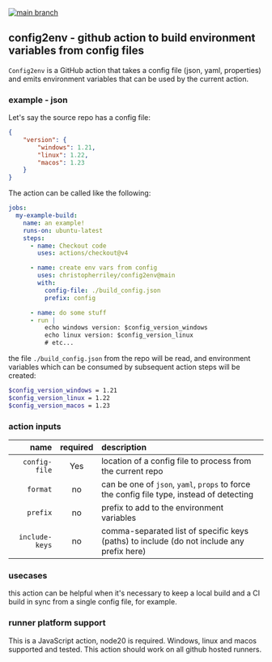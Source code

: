 [![main branch](https://github.com/christopherriley/config2env/actions/workflows/on_main_push.yml/badge.svg)](https://github.com/christopherriley/config2env/actions/workflows/on_main_push.yml)

## config2env - github action to build environment variables from config files

`Config2env` is a GitHub action that takes a config file (json, yaml, properties) and emits environment variables that can be used by the current action.

### example - json

Let's say the source repo has a config file:

```json
{
    "version": {
        "windows": 1.21,
        "linux": 1.22,
        "macos": 1.23
    }
}
```

The action can be called like the following:

```yaml
jobs:
  my-example-build:
    name: an example!
    runs-on: ubuntu-latest
    steps:
      - name: Checkout code
        uses: actions/checkout@v4

      - name: create env vars from config
        uses: christopherriley/config2env@main
        with:
          config-file: ./build_config.json
          prefix: config

      - name: do some stuff
      - run |
          echo windows version: $config_version_windows
          echo linux version: $config_version_linux
          # etc...
```

the file `./build_config.json` from the repo will be read, and environment variables which can be consumed by subsequent action steps will be created:

```bash
$config_version_windows = 1.21
$config_version_linux = 1.22
$config_version_macos = 1.23
```

### action inputs

| name | required | description |
| -------: | :------: | :------- |
| `config-file`  | Yes  | location of a config file to process from the current repo |
| `format`  | no  | can be one of `json`, `yaml`, `props` to force the config file type, instead of detecting |
| `prefix`  | no  | prefix to add to the environment variables |
| `include-keys`  | no  | comma-separated list of specific keys (paths) to include (do not include any prefix here) |


### usecases

this action can be helpful when it's necessary to keep a local build and a CI build in sync from a single config file, for example.

### runner platform support

This is a JavaScript action, node20 is required. Windows, linux and macos supported and tested. This action should work on all github hosted runners.
